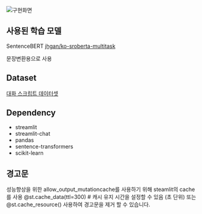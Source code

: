 ![구현화면](https://github.com/electronicguy97/SimSim_chatbot/assets/103613730/e5c18ae0-6495-453e-9a7b-9d9689462ca2)


## 사용된 학습 모델

SentenceBERT [jhgan/ko-sroberta-multitask](https://huggingface.co/jhgan/ko-sroberta-multitask)

문장변환용으로 사용

## Dataset

[대화 스크립트 데이터셋](https://aihub.or.kr/opendata/keti-data/recognition-laguage/KETI-02-006)

## Dependency

- streamlit
- streamlit-chat
- pandas
- sentence-transformers
- scikit-learn

## 경고문
성능향상을 위한 allow_output_mutationcache를 사용하기 위해 steamlit의 cache를 사용
@st.cache_data(ttl=300)  # 캐시 유지 시간을 설정할 수 있음 (초 단위) 또는
@st.cache_resource() 사용하여 경고문을 제거 할 수 있습니다.
